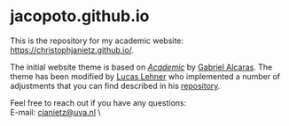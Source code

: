 # jacopoto.github.io
This is the repository for my academic website: https://christophjanietz.github.io/.

The initial website theme is based on *[Academic](https://github.com/gaalcaras/academic)* by [Gabriel Alcaras](https://gaalcaras.com/en/). The theme has been modified by [Lucas Lehner](https://lucaslehner.github.io/) who implemented a number of adjustments that you can find described in his [repository](https://github.com/lukaslehner/lukaslehner.github.io).

Feel free to reach out if you have any questions:  \
E-mail: [cjanietz@uva.nl](mailto:cjanietz@uva.nl) \
